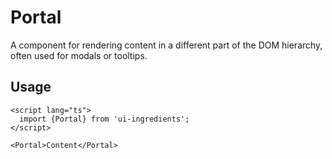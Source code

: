 # Portal

A component for rendering content in a different part of the DOM hierarchy, often used for modals or tooltips.

## Usage

```svelte
<script lang="ts">
  import {Portal} from 'ui-ingredients';
</script>

<Portal>Content</Portal>
```
